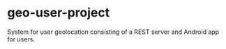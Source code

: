 # geo-user-project

System for user geolocation consisting of a REST server and Android app for users.
